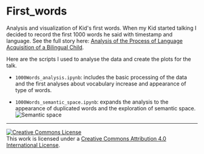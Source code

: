 # First_words

Analysis and visualization of Kid's first words. When my Kid started talking I decided to record the first 1000 words he said with timestamp and language.
See the full story here: [Analysis of the Process of Language Acquisition of a Bilingual Child](https://www.youtube.com/watch?v=c8islIa40Do). 

Here are the scripts I used to analyse the data and create the plots for the talk. 
- `1000Words_analysis.ipynb`: includes the basic processing of the data and the first analyses about vocabulary increase and appearance of type of words. 



- `1000Words_semantic_space.ipynb`: expands the analysis to the appearance of duplicated words and the exploration of semantic space.
 ![Semantic space](images/semantic_space.gif)
-------------------

<a rel="license" href="http://creativecommons.org/licenses/by/4.0/"><img alt="Creative Commons License" style="border-width:0" src="https://i.creativecommons.org/l/by/4.0/88x31.png" /></a><br />This work is licensed under a <a rel="license" href="http://creativecommons.org/licenses/by/4.0/">Creative Commons Attribution 4.0 International License</a>.
